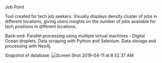 Job Point

Tool created for tech job seekers. Visually displays density cluster of jobs in different locations, giving users insights on the number of jobs available for tech positions in different locations.

Back-end:
Parallel processing using multiple virtual machines - Digital Ocean droplets.
Data scraping with Python and Selenium.
Data storage and processing with Neo4j.

Snapshot of database:
![Screen Shot 2019-04-11 at 8 52 37 AM](https://user-images.githubusercontent.com/25471759/55959307-84f3b980-5c38-11e9-8f45-a8ab848f04c9.png)
